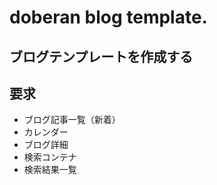# doberan blog template.

## ブログテンプレートを作成する



## 要求

 - ブログ記事一覧（新着）
 - カレンダー
 - ブログ詳細
 - 検索コンテナ
 - 検索結果一覧